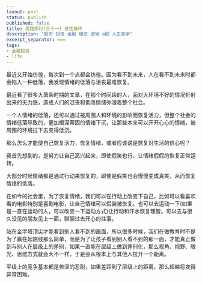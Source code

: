 ```yaml
---
layout: post
status: publish
published: false
title: 思路探讨(三十一) 良性循环
description: "股市 投资 金融 理念 逻辑 a股 人生哲学"
excerpt_separator: ===
tags:
- 金融投资
- life
---
```



最近又开始彷徨，每次到一个点都会彷徨。因为看不到未来，人在看不到未来时都会陷入一种低落，我发现情绪的低落与沮丧最难恢复。

最近看了很多大萧条时期的文章，在那个时间段的人，面对大环境不好的情况折射出来的无力感，造成人们的沮丧和低落情绪弥漫着整个社会。

一个人情绪的低落，还可以通过被周围人和环境的影响而恢复活力，但整个社会的情绪低落导致的，更加根深蒂固的情绪下沉，让那些本来可以开开心心的情绪，被周围的环境拉下去变得低沉。

那么怎么才能使自己恢复活力，恢复情绪，或者应该说是恢复对生活的信心呢？

我首先想到的，是努力让自己高兴起来，即使假笑也行，让情绪假假的恢复正常运转。

大部分时候情绪都是通过行动来恢复的，即使是假笑也会慢慢变成真笑，从而恢复情绪的低落。

在如今的社会里，为了恢复情绪，我们可以在行动上改变下自己，比如可以看喜欢看的电影特别是喜剧电影，让自己情绪可以假装被恢复。也可以去运动一下(如果是一直在运动的人，可以改变一下运动方式)让行动和汗水恢复理智。可以去与很久没见的朋友见上一面，聊聊过去开心的往事。


站在金字塔顶尖才能看到别人看不到的画面，所以很多时候，我们在做教育时不是为了赢在起跑线那么简单，而是为了让孩子看到别人看不到的那一面，才能真正做到与别人在层级上的差别，如果一直能在层级上做到差别化，那么视角、视野、眼光、思维方式就会大不一样，于是会从根本上与其他人拉开一个距离。

平级上的竞争基本都是苦涩的忍耐，如果差距到了层级上的距离，那么超越将变得异常困难。


